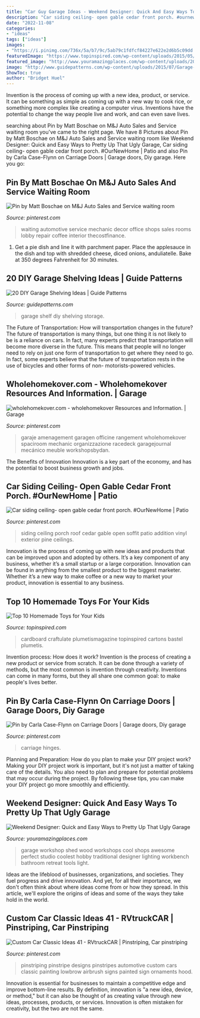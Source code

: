 ```yaml
---
title: "Car Guy Garage Ideas - Weekend Designer: Quick And Easy Ways To Pretty Up That Ugly Garage"
description: "Car siding ceiling- open gable cedar front porch. #ournewhome"
date: "2022-11-08"
categories:
- "ideas"
tags: ["ideas"]
images:
- "https://i.pinimg.com/736x/5a/b7/9c/5ab79c1fdfcf84227e622e2d6b5c09dd.jpg"
featuredImage: "https://www.topinspired.com/wp-content/uploads/2015/05/10-Cardboard-box-car.jpg"
featured_image: "http://www.youramazingplaces.com/wp-content/uploads/2015/02/traditional-garage-and-shed2.jpg"
image: "http://www.guidepatterns.com/wp-content/uploads/2015/07/Garage-Shelf.jpg"
ShowToc: true
author: "Bridget Huel"
---
```



Invention is the process of coming up with a new idea, product, or service. It can be something as simple as coming up with a new way to cook rice, or something more complex like creating a computer virus. Inventions have the potential to change the way people live and work, and can even save lives.

	

		
searching about Pin by Matt Boschae on M&amp;J Auto Sales and Service waiting room you've came to the right page. We have 8 Pictures about Pin by Matt Boschae on M&amp;J Auto Sales and Service waiting room like Weekend Designer: Quick and Easy Ways to Pretty Up That Ugly Garage, Car siding ceiling- open gable cedar front porch. #OurNewHome | Patio and also Pin by Carla Case-Flynn on Carriage Doors | Garage doors, Diy garage. Here you go:
		
    
## Pin By Matt Boschae On M&amp;J Auto Sales And Service Waiting Room

<img loading=lazy src="https://i.pinimg.com/736x/58/a8/0b/58a80b45ef84b7afbde9488da3fe6ae0--auto-sales-service.jpg" onerror="this.onerror=null;this.src='https://tse4.mm.bing.net/th?id=OIP.nIPU8PWo_f7PDdW7Zp_9_gHaJ3&amp;pid=15.1';" alt="Pin by Matt Boschae on M&amp;J Auto Sales and Service waiting room">

_Source: pinterest.com_

>waiting automotive service mechanic decor office shops sales rooms lobby repair coffee interior thecostfinance. 

	

1. Get a pie dish and line it with parchment paper. Place the applesauce in the dish and top with shredded cheese, diced onions, anduliatelle. Bake at 350 degrees Fahrenheit for 30 minutes.

    
## 20 DIY Garage Shelving Ideas | Guide Patterns

<img loading=lazy src="http://www.guidepatterns.com/wp-content/uploads/2015/07/Garage-Shelf.jpg" onerror="this.onerror=null;this.src='https://tse2.mm.bing.net/th?id=OIP.2IiT-YD4CdUouPpCVBttlwHaF4&amp;pid=15.1';" alt="20 DIY Garage Shelving Ideas | Guide Patterns">

_Source: guidepatterns.com_

>garage shelf diy shelving storage. 

	

The Future of Transportation: How will transportation changes in the future?
The future of transportation is many things, but one thing it is not likely to be is a reliance on cars. In fact, many experts predict that transportation will become more diverse in the future. This means that people will no longer need to rely on just one form of transportation to get where they need to go. In fact, some experts believe that the future of transportation rests in the use of bicycles and other forms of non- motorists-powered vehicles.

    
## Wholehomekover.com - Wholehomekover Resources And Information. | Garage

<img loading=lazy src="https://i.pinimg.com/736x/72/42/70/724270e0ae2135e5e3c13e17ec380cb1.jpg" onerror="this.onerror=null;this.src='https://tse3.mm.bing.net/th?id=OIP.xBVczBzV8mSZUvKN98iRPgHaE9&amp;pid=15.1';" alt="wholehomekover.com - wholehomekover Resources and Information. | Garage">

_Source: pinterest.com_

>garaje amenagement garagen officine rangement wholehomekover spaciroom mechanic organizzazione racedeck garagejournal mecánico meuble workshopsbydan. 

	

The Benefits of Innovation
Innovation is a key part of the economy, and has the potential to boost business growth and jobs.

    
## Car Siding Ceiling- Open Gable Cedar Front Porch. #OurNewHome | Patio

<img loading=lazy src="https://i.pinimg.com/736x/cd/c5/8d/cdc58d942f63640ce389d6fe669f7984--garage-addition-future-house.jpg" onerror="this.onerror=null;this.src='https://tse1.mm.bing.net/th?id=OIP.zZ99xJYBfRx1Jvw8iPJshQHaJ3&amp;pid=15.1';" alt="Car siding ceiling- open gable cedar front porch. #OurNewHome | Patio">

_Source: pinterest.com_

>siding ceiling porch roof cedar gable open soffit patio addition vinyl exterior pine ceilings. 

	

Innovation is the process of coming up with new ideas and products that can be improved upon and adopted by others. It’s a key component of any business, whether it’s a small startup or a large corporation. Innovation can be found in anything from the smallest product to the biggest marketer. Whether it’s a new way to make coffee or a new way to market your product, innovation is essential to any business.

    
## Top 10 Homemade Toys For Your Kids

<img loading=lazy src="https://www.topinspired.com/wp-content/uploads/2015/05/10-Cardboard-box-car.jpg" onerror="this.onerror=null;this.src='https://tse4.mm.bing.net/th?id=OIP.yz8xBu_hFhIaSbl68huzzQHaK4&amp;pid=15.1';" alt="Top 10 Homemade Toys for Your Kids">

_Source: topinspired.com_

>cardboard craftulate plumetismagazine topinspired cartons bastel plumetis. 

	

Invention process: How does it work?
Invention is the process of creating a new product or service from scratch. It can be done through a variety of methods, but the most common is invention through creativity. Inventions can come in many forms, but they all share one common goal: to make people's lives better.

    
## Pin By Carla Case-Flynn On Carriage Doors | Garage Doors, Diy Garage

<img loading=lazy src="https://i.pinimg.com/736x/4e/ad/d9/4eadd9e9163a96f493774177c9a12569.jpg" onerror="this.onerror=null;this.src='https://tse3.mm.bing.net/th?id=OIP.Lom4W4Il-q-c2i1D4gfEJgHaHW&amp;pid=15.1';" alt="Pin by Carla Case-Flynn on Carriage Doors | Garage doors, Diy garage">

_Source: pinterest.com_

>carriage hinges. 

	

Planning and Preparation: How do you plan to make your DIY project work?
Making your DIY project work is important, but it's not just a matter of taking care of the details. You also need to plan and prepare for potential problems that may occur during the project. By following these tips, you can make your DIY project go more smoothly and efficiently.

    
## Weekend Designer: Quick And Easy Ways To Pretty Up That Ugly Garage

<img loading=lazy src="http://www.youramazingplaces.com/wp-content/uploads/2015/02/traditional-garage-and-shed2.jpg" onerror="this.onerror=null;this.src='https://tse4.mm.bing.net/th?id=OIP.dNIwo1nPuvuXlqOxI0VxGwHaE8&amp;pid=15.1';" alt="Weekend Designer: Quick and Easy Ways to Pretty Up That Ugly Garage">

_Source: youramazingplaces.com_

>garage workshop shed wood workshops cool shops awesome perfect studio coolest hobby traditional designer lighting workbench bathroom retreat tools light. 

	

Ideas are the lifeblood of businesses, organizations, and societies. They fuel progress and drive innovation. And yet, for all their importance, we don't often think about where ideas come from or how they spread. In this article, we'll explore the origins of ideas and some of the ways they take hold in the world.

    
## Custom Car Classic Ideas 41 - RVtruckCAR | Pinstriping, Car Pinstriping

<img loading=lazy src="https://i.pinimg.com/736x/5a/b7/9c/5ab79c1fdfcf84227e622e2d6b5c09dd.jpg" onerror="this.onerror=null;this.src='https://tse2.mm.bing.net/th?id=OIP.qjdQGPKl0zm5Q5Uj7530RAHaLE&amp;pid=15.1';" alt="Custom Car Classic Ideas 41 - RVtruckCAR | Pinstriping, Car pinstriping">

_Source: pinterest.com_

>pinstriping pinstripe designs pinstripes automotive custom cars classic painting lowbrow airbrush signs painted sign ornaments hood. 

	

Innovation is essential for businesses to maintain a competitive edge and improve bottom-line results. By definition, innovation is "a new idea, device, or method," but it can also be thought of as creating value through new ideas, processes, products, or services. Innovation is often mistaken for creativity, but the two are not the same.

